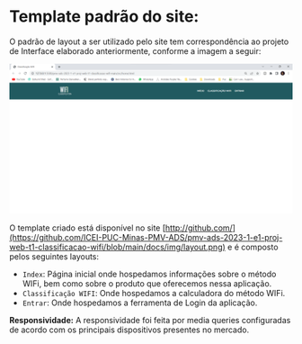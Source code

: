 # Template padrão do site:

O padrão de layout a ser utilizado pelo site tem correspondência ao projeto de Interface elaborado anteriormente, conforme a imagem a seguir:



![SiteScreenshot](img/layout.png)

O template criado está disponível no site [http://github.com/](https://github.com/ICEI-PUC-Minas-PMV-ADS/pmv-ads-2023-1-e1-proj-web-t1-classificacao-wifi/blob/main/docs/img/layout.png) e é composto pelos seguintes layouts:

- `Index`: Página inicial onde hospedamos informações sobre o método WIFi, bem como sobre o produto que oferecemos nessa aplicação.
- `Classificação WIFI`: Onde hospedamos a calculadora do método WIFi.
- `Entrar`: Onde hospedamos a ferramenta de Login da aplicação.

**Responsividade:**
A responsividade foi feita por media queries configuradas de acordo com os principais dispositivos presentes no mercado.


